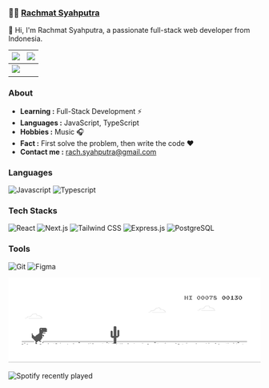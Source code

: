 ### :man_technologist: [Rachmat Syahputra](https://rachmatsyahputra.vercel.app/)

👋 Hi, I'm Rachmat Syahputra, a passionate full-stack web developer from Indonesia.

<table><thead><tr><th><img src="https://github-readme-stats.vercel.app/api?username=rach-syahputra&amp;&amp;show_icons=true&amp;count_private=true&amp;theme=midnight-purple"></th><th><img src="https://github-readme-streak-stats.herokuapp.com/?user=rach-syahputra&amp;theme=dark"></th></tr></thead><tbody><tr><td><img src="https://github-readme-stats.vercel.app/api/top-langs/?username=rach-syahputra&amp;layout=compact&amp;theme=dark"></td><td></td></tr></tbody></table>

### About

- **Learning :** Full-Stack Development :zap:
- **Languages :** JavaScript, TypeScript
- **Hobbies :** Music :headphones:
- **Fact :** First solve the problem, then write the code :heart:
- **Contact me :** [rach.syahputra@gmail.com](mailto:rach.syahputra@gmail.com)

### Languages
![Javascript](https://img.shields.io/badge/javascript-black?style=for-the-badge&logo=javascript&logoColor=yellow)
![Typescript](https://img.shields.io/badge/typescript-black?style=for-the-badge&logo=typescript&logoColor=blue)

### Tech Stacks
![React](https://img.shields.io/badge/react-black?style=for-the-badge&logo=react&logoColor=blue)
![Next.js](https://img.shields.io/badge/nextjs-black?style=for-the-badge&logo=next.js&logoColor=white)
![Tailwind CSS](https://img.shields.io/badge/tailwind-black?style=for-the-badge&logo=tailwind%20css)
![Express.js](https://img.shields.io/badge/express-black?style=for-the-badge&logo=express&logoColor=white)
![PostgreSQL](https://img.shields.io/badge/postgresql-black?style=for-the-badge&logo=postgresql&logoColor=white)

### Tools
![Git](https://img.shields.io/badge/git-black?style=for-the-badge&logo=git&logoColor=orange)
![Figma](https://img.shields.io/badge/figma-black?style=for-the-badge&logo=figma&logoColor=purple)

![Dino](https://raw.githubusercontent.com/wangningkai/wangningkai/master/assets/dino.gif)

![Spotify recently played](https://spotify-recently-played-readme.vercel.app/api?user=9ek57k0sarjf0jgzlo5ov22ou)

